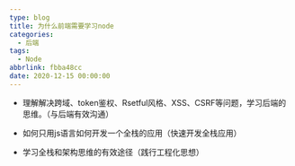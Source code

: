 ```yaml
---
type: blog
title: 为什么前端需要学习node
categories:
  - 后端
tags:
  - Node
abbrlink: fbba48cc
date: 2020-12-15 00:00:00
---
```


- 理解解决跨域、token鉴权、Rsetful风格、XSS、CSRF等问题，学习后端的思维。（与后端有效沟通）

- 如何只用js语言如何开发一个全栈的应用（快速开发全栈应用）

- 学习全栈和架构思维的有效途径（践行工程化思想）

